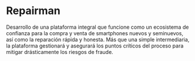 # Repairman
Desarrollo de una plataforma integral que funcione como un ecosistema de confianza para la compra y venta de smartphones nuevos y  seminuevos, así como la reparación rápida y honesta. Más que una simple intermediaria, la plataforma gestionará y asegurará los puntos críticos del proceso para mitigar drásticamente los riesgos de fraude.
